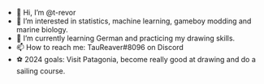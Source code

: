 - 👋 Hi, I’m @t-revor
- 👀 I’m interested in statistics, machine learning, gameboy modding and marine biology.
- 🌱 I’m currently learning German and practicing my drawing skills.
- 📫 How to reach me: TauReaver#8096 on Discord
- ⚽ 2024 goals: Visit Patagonia, become really good at drawing and do a sailing course.

<!---
t-revor/t-revor is a ✨ special ✨ repository because its `README.md` (this file) appears on your GitHub profile.
You can click the Preview link to take a look at your changes.
--->

